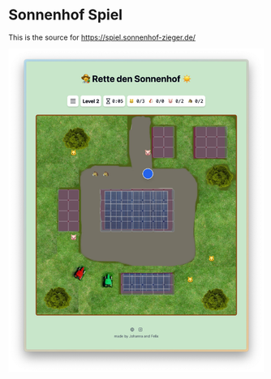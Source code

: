 # Sonnenhof Spiel

This is the source for https://spiel.sonnenhof-zieger.de/

![Sonnenhof Spiel Screenshot](public/screenshot-summer.jpeg)

